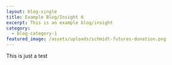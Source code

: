 ```yaml
---
layout: blog-single
title: Example Blog/Insight 6
excerpt: This is an example blog/insight
category:
  - blog-category-1
featured_image: /assets/uploads/schmidt-futures-donation.png
---
```

This is just a test